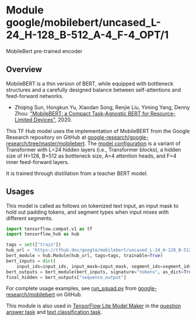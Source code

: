 # Module google/mobilebert/uncased_L-24_H-128_B-512_A-4_F-4_OPT/1

MobileBert pre-trained encoder

<!-- module-type: text-classification -->
<!-- asset-path: legacy -->
<!-- fine-tunable: true -->
<!-- format: hub -->
<!-- language: en -->
<!-- network-architecture: MobileBert uncased_L-24_H-128_B-512_A-4_F-4_OPT -->
<!-- dataset: Wikipedia and BooksCorpus -->

## Overview

MobileBERT is a thin version of BERT, while equipped with bottleneck structures
and a carefully designed balance between self-attentions and feed-forward
networks.

*   Zhiqing Sun, Hongkun Yu, Xiaodan Song, Renjie Liu, Yiming Yang, Denny Zhou:
    ["MobileBERT: a Compact Task-Agnostic BERT for Resource-Limited Devices"](https://arxiv.org/abs/2004.02984), 2020.

This TF Hub model uses the implementation of MobileBERT from the Google Research
repository on GitHub at
[google-research/google-research/tree/master/mobilebert](https://github.com/google-research/google-research/tree/master/mobilebert).
The
[model configuration](https://github.com/google-research/google-research/blob/master/mobilebert/config/uncased_L-24_H-128_B-512_A-4_F-4_OPT.json)
is a variant of Transformer with L=24 hidden layers (i.e., Transformer blocks),
a hidden size of H=128, B=512 as bottleneck size, A=4 attention heads, and F=4
inner feed-forward layers.

It is trained through distillation from a teacher BERT model.

## Usages

This model is called as follows on tokenized text input, an input mask to hold
out padding tokens, and segment types when input mixes with different segments.

```python
import tensorflow.compat.v1 as tf
import tensorflow_hub as hub

tags = set(["train"])
hub_url = 'https://tfhub.dev/google/mobilebert/uncased_L-24_H-128_B-512_A-4_F-4_OPT/1'
bert_module = hub.Module(hub_url, tags=tags, trainable=True)
bert_inputs = dict(
    input_ids=input_ids, input_mask=input_mask, segment_ids=segment_ids)
bert_outputs = bert_module(bert_inputs, signature="tokens", as_dict=True)
final_hidden = bert_outputs["sequence_output"]
```

For complete usage examples, see
[run_squad.py](https://github.com/google-research/google-research/tree/master/mobilebert/run_squad.py)
from
[google-research/mobilebert](https://github.com/google-research/google-research/tree/master/mobilebert)
on GitHub.

This module is also used in
[TensorFlow Lite Model Maker](https://www.tensorflow.org/lite/guide/model_maker)
in the
[question answer task](https://www.tensorflow.org/lite/tutorials/model_maker_question_answer)
and
[text classification task](https://www.tensorflow.org/lite/tutorials/model_maker_text_classification).

